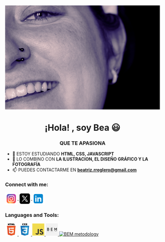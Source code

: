 ![Imagen decorativa de tu perfil](https://raw.githubusercontent.com/BeatrizRodriguezReglero/BeatrizRodriguezReglero/main/DSC09466.jpg)

<!-- Generado con https://rahuldkjain.github.io/gh-profile-readme-generator/ -->
<h1 align="center">¡Hola! , soy Bea 😃</h1>
<h3 align="center">QUE TE APASIONA</h3>

- 🌱 ESTOY ESTUDIANDO **HTML, CSS, JAVASCRIPT**
- 🎨 LO COMBINO CON **LA ILUSTRACION, EL DISEÑO GRÁFICO Y LA FOTOGRAFÍA**
- 📫 PUEDES CONTACTARME EN **beatriz.rreglero@gmail.com**

<h3 align="left">Connect with me:</h3>

  <a href="https://www.instagram.com/" target="blank">
    <img align="center" src="https://raw.githubusercontent.com/BeatrizRodriguezReglero/BeatrizRodriguezReglero/3953671fa21a11ca7ac6858b6f87a7c54b876f1e/icons8-instagram%20(1).svg" height="40" width="40" />
  </a>

  <a href="https://twitter.com/url-de-twitter" target="blank">
      <img align="center" src="https://raw.githubusercontent.com/BeatrizRodriguezReglero/BeatrizRodriguezReglero/3953671fa21a11ca7ac6858b6f87a7c54b876f1e/icons8-twitterx.svg" alt="url-de-twitter" height="40" width="40" />
  </a>

  <a href="https://linkedin.com/in/url-de-linkedin" target="blank">
      <img align="center" src="https://raw.githubusercontent.com/BeatrizRodriguezReglero/BeatrizRodriguezReglero/3953671fa21a11ca7ac6858b6f87a7c54b876f1e/icons8-linkedin%20(1).svg" alt="url-de-linkedin" height="40" width="40" />
  </a>
</p>

<h3 align="left">Languages and Tools:</h3>
<p align="left">

 <a href="https://www.w3.org/html/" target="_blank" rel="noreferrer">
      <img src="https://raw.githubusercontent.com/devicons/devicon/master/icons/html5/html5-original-wordmark.svg" alt="html5" width="40" height="40"/> 
</a> 
<a href="https://www.w3.org/Style/CSS/" target="_blank" rel="noreferrer"> 
    <img src="https://raw.githubusercontent.com/devicons/devicon/master/icons/css3/css3-original-wordmark.svg" alt="css3" width="40" height="40"/> 
</a>

<a href="https://developer.mozilla.org/en-US/docs/Web/JavaScript" target="_blank" rel="noreferrer"> 
  <img src="https://raw.githubusercontent.com/devicons/devicon/master/icons/javascript/javascript-original.svg" alt="javascript" width="40" height="40"/> 
</a>

  <a href="https://getbem.com/">
      <img src="https://raw.githubusercontent.com/BeatrizRodriguezReglero/BeatrizRodriguezReglero/main/BEM-1.png" target="_blank" rel="noreferrer" width="40" height="40" alt="BEM metodology">
  </a>

  <a href="https://sass-lang.com/">
      <img src="https://upload.wikimedia.org/wikipedia/commons/thumb/9/96/Sass_Logo_Color.svg/2560px-Sass_Logo_Color.svg.png" target="_blank" rel="noreferrer" width="40" alt="BEM metodology">
  </a>
